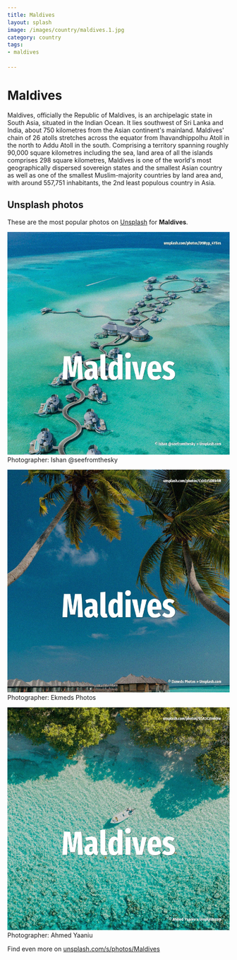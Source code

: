 ```yaml
---
title: Maldives
layout: splash
image: /images/country/maldives.1.jpg
category: country
tags:
- maldives

---
```

# Maldives

Maldives, officially the Republic of Maldives, is an archipelagic state in South Asia, situated in  the Indian Ocean. It lies southwest of Sri Lanka and India, about 750 kilometres  from the Asian continent's mainland. Maldives' chain of 26 atolls stretches across the equator from Ihavandhippolhu Atoll in the north  to Addu Atoll in the south.  Comprising a territory spanning roughly 90,000 square kilometres  including the sea, land area of  all the islands comprises 298 square kilometres, Maldives is one of the world's most geographically  dispersed sovereign states and the smallest Asian country as well as one of the smallest  Muslim-majority countries by land area and, with around 557,751 inhabitants, the 2nd least populous  country in Asia. 

 
## Unsplash photos
These are the most popular photos on [Unsplash](https://unsplash.com) for **Maldives**.
 
![Maldives](/images/country/maldives.1.jpg)
Photographer:  Ishan @seefromthesky
 
![Maldives](/images/country/maldives.2.jpg)
Photographer:  Ekmeds Photos
 
![Maldives](/images/country/maldives.3.jpg)
Photographer:  Ahmed Yaaniu
 
Find even more on [unsplash.com/s/photos/Maldives](https://unsplash.com/s/photos/Maldives)
 
